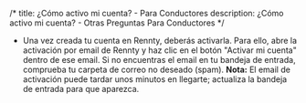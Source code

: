 /*title: ¿Cómo activo mi cuenta? - Para Conductoresdescription: ¿Cómo activo mi cuenta? - Otras Preguntas Para Conductores*/* Una vez creada tu cuenta en Rennty, deberás activarla. Para ello, abre la activación por email de Rennty y haz clic en el botón "Activar mi cuenta" dentro de ese email. Si no encuentras el email en tu bandeja de entrada, comprueba tu carpeta de correo no deseado (spam).**Nota:** El email de activación puede tardar unos minutos en llegarte; actualiza la bandeja de entrada para que aparezca.